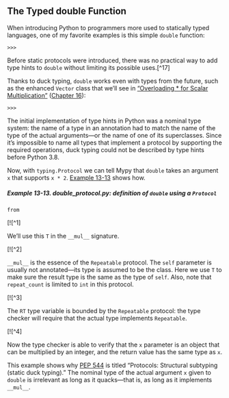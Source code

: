 ## The Typed double Function

When introducing Python to programmers more used to statically typed languages, one of my favorite examples is this simple `double` function:

```
>>> 
```

Before static protocols were introduced, there was no practical way to add type hints to `double` without limiting its possible uses.[^17]

Thanks to duck typing, `double` works even with types from the future, such as the enhanced `Vector` class that we’ll see in [“Overloading * for Scalar Multiplication”](ch16.html#overloading_mul) ([Chapter 16](ch16.html#operator_overloading)):

```
>>> 
```

The initial implementation of type hints in Python was a nominal type system: the name of a type in an annotation had to match the name of the type of the actual arguments—or the name of one of its superclasses. Since it’s impossible to name all types that implement a protocol by supporting the required operations, duck typing could not be described by type hints before Python 3.8.

Now, with `typing.Protocol` we can tell Mypy that `double` takes an argument `x` that supports `x * 2`. [Example 13-13](#repeatable_protocol_ex) shows how.

##### Example 13-13. _double_protocol.py_: definition of `double` using a `Protocol`

```
from
```

[![^1]

We’ll use this `T` in the `__mul__` signature.

[![^2]

`__mul__` is the essence of the `Repeatable` protocol. The `self` parameter is usually not annotated—its type is assumed to be the class. Here we use `T` to make sure the result type is the same as the type of `self`. Also, note that `repeat_count` is limited to `int` in this protocol.

[![^3]

The `RT` type variable is bounded by the `Repeatable` protocol: the type checker will require that the actual type implements `Repeatable`.

[![^4]

Now the type checker is able to verify that the `x` parameter is an object that can be multiplied by an integer, and the return value has the same type as `x`.

This example shows why [PEP 544](https://fpy.li/pep544) is titled “Protocols: Structural subtyping (static duck typing).” The nominal type of the actual argument `x` given to `double` is irrelevant as long as it quacks—that is, as long as it implements `__mul__`.